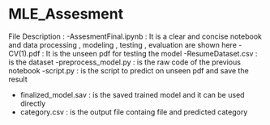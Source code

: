 # MLE_Assesment

File Description :
  -AssesmentFinal.ipynb : It is a clear and concise notebook and data processing , modeling , testing , evaluation are shown here
  -CV(1).pdf : It is the unseen pdf for testing the model
  -ResumeDataset.csv : is the dataset
  -preprocess_model.py : is the raw code of the previous notebook
  -script.py : is the script to predict on unseen pdf and save the result
  - finalized_model.sav : is the saved trained model and it can be used directly
  - category.csv  : is the output file containg file and predicted category
  
